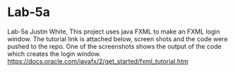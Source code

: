 # Lab-5a
Lab-5a Justin White,
This project uses java FXML to make an FXML login window. 
The tutorial link is attached below, screen shots and the code were pushed to the repo. 
One of the screenshots shows the output of the code which creates the login window. 
https://docs.oracle.com/javafx/2/get_started/fxml_tutorial.htm
